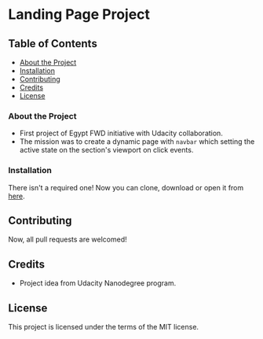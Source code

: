 # Landing Page Project

<!-- <img src="img/landig-page.JPG" alt="Landing Page Screenshot"> -->

## Table of Contents

- [About the Project](#about-the-project)
- [Installation](#installation)
- [Contributing](#contributing)
- [Credits](#credits)
- [License](#license)

### About the Project

- First project of Egypt FWD initiative with Udacity collaboration.
- The mission was to create a dynamic page with `navbar` which setting the active state on the section's viewport on click events.

### Installation

There isn't a required one!
Now you can clone, download or open it from <a href="https://malakjoseph.github.io/memorygametest/">here</a>.

## Contributing

Now, all pull requests are welcomed!

## Credits

- Project idea from Udacity Nanodegree program.

## License

This project is licensed under the terms of the MIT license.
